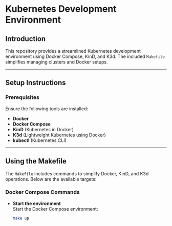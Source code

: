 # **Kubernetes Development Environment**

## **Introduction**

This repository provides a streamlined Kubernetes development environment using Docker Compose, KinD, and K3d. The included `Makefile` simplifies managing clusters and Docker setups.

---

## **Setup Instructions**

### **Prerequisites**

Ensure the following tools are installed:
- **Docker**
- **Docker Compose**
- **KinD** (Kubernetes in Docker)
- **K3d** (Lightweight Kubernetes using Docker)
- **kubectl** (Kubernetes CLI)

---

## **Using the Makefile**

The `Makefile` includes commands to simplify Docker, KinD, and K3d operations. Below are the available targets:

### **Docker Compose Commands**

- **Start the environment**  
  Start the Docker Compose environment:
  ```bash
  make up
